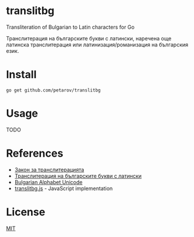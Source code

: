 # translitbg

Transliteration of Bulgarian to Latin characters for Go

Транслитерация на българските букви с латински, наречена още латинска транслитерация или латинизация/романизация на българския език.

# Install

    go get github.com/petarov/translitbg

# Usage

TODO

# References

* [Закон за транслитерацията](http://bg.wikisource.org/wiki/%D0%97%D0%B0%D0%BA%D0%BE%D0%BD_%D0%B7%D0%B0_%D1%82%D1%80%D0%B0%D0%BD%D1%81%D0%BB%D0%B8%D1%82%D0%B5%D1%80%D0%B0%D1%86%D0%B8%D1%8F%D1%82%D0%B0)
* [Транслитерация на българските букви с латински](http://bg.wikipedia.org/wiki/%D0%A2%D1%80%D0%B0%D0%BD%D1%81%D0%BB%D0%B8%D1%82%D0%B5%D1%80%D0%B0%D1%86%D0%B8%D1%8F_%D0%BD%D0%B0_%D0%B1%D1%8A%D0%BB%D0%B3%D0%B0%D1%80%D1%81%D0%BA%D0%B8%D1%82%D0%B5_%D0%B1%D1%83%D0%BA%D0%B2%D0%B8_%D1%81_%D0%BB%D0%B0%D1%82%D0%B8%D0%BD%D1%81%D0%BA%D0%B8)
* [Bulgarian Alphabet Unicode](https://symbl.cc/en/alphabets/bulgarian/) 
* [translitbg.js](https://github.com/petarov/translitbg.js) - JavaScript implementation

# License

[MIT](LICENSE)